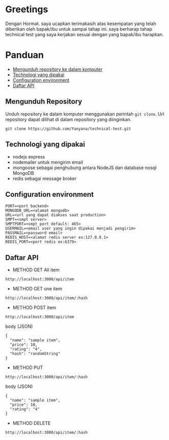 # Greetings
Dengan Hormat.
saya ucapkan terimakasih atas kesempatan yang telah diberikan oleh bapak/ibu untuk sampai tahap ini.
saya berharap tahap technical test yang saya kerjakan sesuai dengan yang bapak/ibu harapkan.
# Panduan
* [Mengunduh repository ke dalam komputer](https://github.com/Yanyana/technical-test/README#mengunduh-repository)
* [Technologi yang dipakai](https://github.com/datascienceid/README#technologi-yang-dipakai)
* [Configuration environment](https://github.com/datascienceid/README#configuration-environment)
* [Daftar API](https://github.com/datascienceid/README#daftar-api)

## Mengunduh Repository
Unduh repository ke dalam komputer menggunakan perintah `git clone`. Url
repository dapat dilihat di dalam repository yang diinginkan.

```
git clone https://github.com/Yanyana/technical-test.git
```

## Technologi yang dipakai
* nodejs express
* nodemailer untuk mengirim email
* mongoose sebagai penghubung antara NodeJS dan database nosql MongoDB
* redis sebagai message broker


## Configuration environment
```
PORT=<port backend>
MONGODB_URL=<alamat mongodb>
URL=<url yang dapat diakses saat production>
SMPT=<smpt server>
SMPTPORT=<smpt port default: 465>
USERMAIL=<email user yang ingin dipakai menjadi pengirim>
PASSMAIL=<password email>
REDIS_HOST=<alamat redis server ex:127.0.0.1>
REDIS_PORT=<port redis ex:6379>
```

## Daftar API
* METHOD GET All item
```
​http://localhost:3000/api/item
```

* METHOD GET one item
```
​http://localhost:3000/api/item/:hash
```

* METHOD POST item
```
​http://localhost:3000/api/item
```

body (JSON)
```
{
  "name": "sample item",
  "price": 10,
  "rating": "4",
  "hash": "randomString"
}
```

* METHOD PUT
```
​http://localhost:3000/api/item/:hash
```

body (JSON)
```
{
  "name": "sample item",
  "price": 10,
  "rating": "4"
}
```

* METHOD DELETE
```
​http://localhost:3000/api/item/:hash
```
